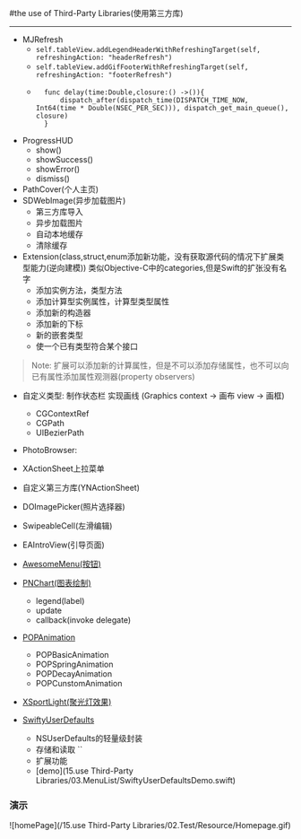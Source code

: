 #the use of Third-Party Libraries(使用第三方库)

***

- MJRefresh
	- `self.tableView.addLegendHeaderWithRefreshingTarget(self, refreshingAction: "headerRefresh")`
    - `self.tableView.addGifFooterWithRefreshingTarget(self, refreshingAction: "footerRefresh")`
    - ```
    	func delay(time:Double,closure:() ->()){
        	dispatch_after(dispatch_time(DISPATCH_TIME_NOW, Int64(time * Double(NSEC_PER_SEC))), dispatch_get_main_queue(), closure)
    	}
      ```
- ProgressHUD
	- show()
	- showSuccess()
	- showError()
	- dismiss()
- PathCover(个人主页)
- SDWebImage(异步加载图片)
	- 第三方库导入 
	- 异步加载图片
	- 自动本地缓存
	- 清除缓存
- Extension(class,struct,enum添加新功能，没有获取源代码的情况下扩展类型能力(逆向建模)) 类似Objective-C中的categories,但是Swift的扩张没有名字
	- 添加实例方法，类型方法
	- 添加计算型实例属性，计算型类型属性
	- 添加新的构造器
	- 添加新的下标
	- 新的嵌套类型
	- 使一个已有类型符合某个接口

> Note: 扩展可以添加新的计算属性，但是不可以添加存储属性，也不可以向已有属性添加属性观测器(property observers)

- 自定义类型: 制作状态栏 实现画线 (Graphics context -> 画布 view -> 画框)
	- CGContextRef
	- CGPath
	- UIBezierPath

- PhotoBrowser:
- XActionSheet上拉菜单
- 自定义第三方库(YNActionSheet)
- DOImagePicker(照片选择器)
- SwipeableCell(左滑编辑)
- EAIntroView(引导页面)
- [AwesomeMenu(按钮)](https://github.com/levey/AwesomeMenu)
- [PNChart(图表绘制)](https://github.com/kevinzhow/PNChart)
	- legend(label)
	- update
	- callback(invoke delegate)

- [POPAnimation]()
	- POPBasicAnimation
	- POPSpringAnimation
	- POPDecayAnimation
	- POPCunstomAnimation

- [XSportLight(聚光灯效果)](https://github.com/StrongX/XSportLight)
- [SwiftyUserDefaults](https://github.com/radex/SwiftyUserDefaults)
	- NSUserDefaults的轻量级封装
	- 存储和读取 ``
	- 扩展功能
	- [demo](15.use Third-Party Libraries/03.MenuList/SwiftyUserDefaultsDemo.swift)


### 演示
![homePage](/15.use Third-Party Libraries/02.Test/Resource/Homepage.gif)